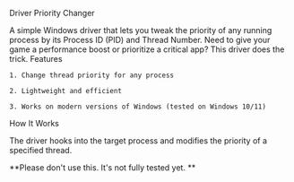 Driver Priority Changer

A simple Windows driver that lets you tweak the priority of any running process by its Process ID (PID) and Thread Number. Need to give your game a performance boost or prioritize a critical app? This driver does the trick.
Features

    1. Change thread priority for any process

    2. Lightweight and efficient

    3. Works on modern versions of Windows (tested on Windows 10/11)

How It Works

The driver hooks into the target process and modifies the priority of a specified thread. 

**Please don't use this. It's not fully tested yet. **
